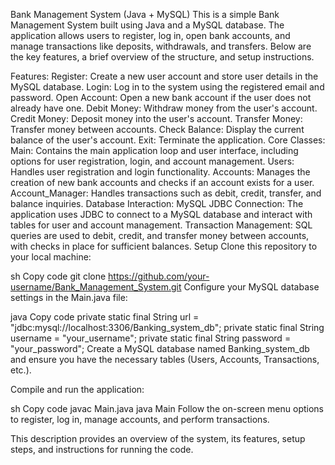 Bank Management System (Java + MySQL)
This is a simple Bank Management System built using Java and a MySQL database. The application allows users to register, log in, open bank accounts, and manage transactions like deposits, withdrawals, and transfers. Below are the key features, a brief overview of the structure, and setup instructions.

Features:
Register: Create a new user account and store user details in the MySQL database.
Login: Log in to the system using the registered email and password.
Open Account: Open a new bank account if the user does not already have one.
Debit Money: Withdraw money from the user's account.
Credit Money: Deposit money into the user's account.
Transfer Money: Transfer money between accounts.
Check Balance: Display the current balance of the user's account.
Exit: Terminate the application.
Core Classes:
Main: Contains the main application loop and user interface, including options for user registration, login, and account management.
Users: Handles user registration and login functionality.
Accounts: Manages the creation of new bank accounts and checks if an account exists for a user.
Account_Manager: Handles transactions such as debit, credit, transfer, and balance inquiries.
Database Interaction:
MySQL JDBC Connection: The application uses JDBC to connect to a MySQL database and interact with tables for user and account management.
Transaction Management: SQL queries are used to debit, credit, and transfer money between accounts, with checks in place for sufficient balances.
Setup
Clone this repository to your local machine:

sh
Copy code
git clone https://github.com/your-username/Bank_Management_System.git
Configure your MySQL database settings in the Main.java file:

java
Copy code
private static final String url = "jdbc:mysql://localhost:3306/Banking_system_db";
private static final String username = "your_username";
private static final String password = "your_password";
Create a MySQL database named Banking_system_db and ensure you have the necessary tables (Users, Accounts, Transactions, etc.).

Compile and run the application:

sh
Copy code
javac Main.java
java Main
Follow the on-screen menu options to register, log in, manage accounts, and perform transactions.

This description provides an overview of the system, its features, setup steps, and instructions for running the code.
